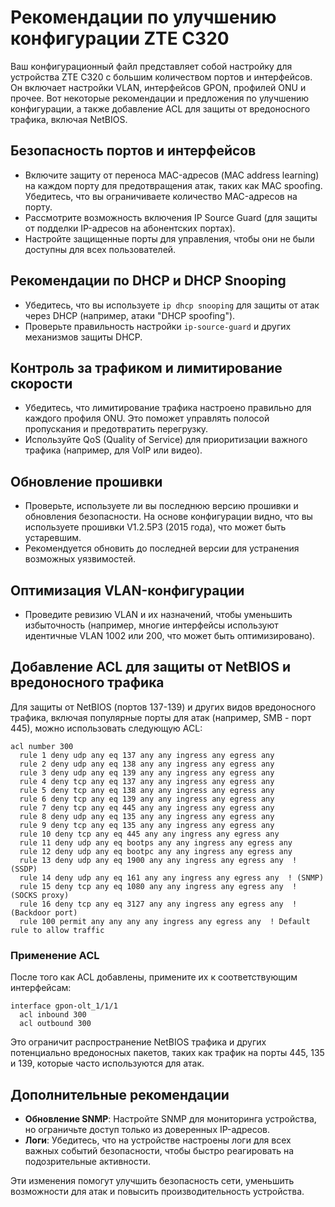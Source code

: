 # Рекомендации по улучшению конфигурации ZTE C320

Ваш конфигурационный файл представляет собой настройку для устройства ZTE C320 с большим количеством портов и интерфейсов. Он включает настройки VLAN, интерфейсов GPON, профилей ONU и прочее. Вот некоторые рекомендации и предложения по улучшению конфигурации, а также добавление ACL для защиты от вредоносного трафика, включая NetBIOS.

## Безопасность портов и интерфейсов

- Включите защиту от переноса MAC-адресов (MAC address learning) на каждом порту для предотвращения атак, таких как MAC spoofing. Убедитесь, что вы ограничиваете количество MAC-адресов на порту.
- Рассмотрите возможность включения IP Source Guard (для защиты от подделки IP-адресов на абонентских портах).
- Настройте защищенные порты для управления, чтобы они не были доступны для всех пользователей.

## Рекомендации по DHCP и DHCP Snooping

- Убедитесь, что вы используете `ip dhcp snooping` для защиты от атак через DHCP (например, атаки "DHCP spoofing").
- Проверьте правильность настройки `ip-source-guard` и других механизмов защиты DHCP.

## Контроль за трафиком и лимитирование скорости

- Убедитесь, что лимитирование трафика настроено правильно для каждого профиля ONU. Это поможет управлять полосой пропускания и предотвратить перегрузку.
- Используйте QoS (Quality of Service) для приоритизации важного трафика (например, для VoIP или видео).

## Обновление прошивки

- Проверьте, используете ли вы последнюю версию прошивки и обновления безопасности. На основе конфигурации видно, что вы используете прошивки V1.2.5P3 (2015 года), что может быть устаревшим.
- Рекомендуется обновить до последней версии для устранения возможных уязвимостей.

## Оптимизация VLAN-конфигурации

- Проведите ревизию VLAN и их назначений, чтобы уменьшить избыточность (например, многие интерфейсы используют идентичные VLAN 1002 или 200, что может быть оптимизировано).

## Добавление ACL для защиты от NetBIOS и вредоносного трафика

Для защиты от NetBIOS (портов 137-139) и других видов вредоносного трафика, включая популярные порты для атак (например, SMB - порт 445), можно использовать следующую ACL:

```shell
acl number 300
  rule 1 deny udp any eq 137 any any ingress any egress any
  rule 2 deny udp any eq 138 any any ingress any egress any
  rule 3 deny udp any eq 139 any any ingress any egress any
  rule 4 deny tcp any eq 137 any any ingress any egress any
  rule 5 deny tcp any eq 138 any any ingress any egress any
  rule 6 deny tcp any eq 139 any any ingress any egress any
  rule 7 deny tcp any eq 445 any any ingress any egress any
  rule 8 deny udp any eq 135 any any ingress any egress any
  rule 9 deny tcp any eq 135 any any ingress any egress any
  rule 10 deny tcp any eq 445 any any ingress any egress any
  rule 11 deny udp any eq bootps any any ingress any egress any
  rule 12 deny udp any eq bootpc any any ingress any egress any
  rule 13 deny udp any eq 1900 any any ingress any egress any  ! (SSDP)
  rule 14 deny udp any eq 161 any any ingress any egress any  ! (SNMP)
  rule 15 deny tcp any eq 1080 any any ingress any egress any  ! (SOCKS proxy)
  rule 16 deny tcp any eq 3127 any any ingress any egress any  ! (Backdoor port)
  rule 100 permit any any any any ingress any egress any  ! Default rule to allow traffic
```

### Применение ACL

После того как ACL добавлены, примените их к соответствующим интерфейсам:

```shell
interface gpon-olt_1/1/1
  acl inbound 300
  acl outbound 300
```

Это ограничит распространение NetBIOS трафика и других потенциально вредоносных пакетов, таких как трафик на порты 445, 135 и 139, которые часто используются для атак.

## Дополнительные рекомендации

- **Обновление SNMP**: Настройте SNMP для мониторинга устройства, но ограничьте доступ только из доверенных IP-адресов.
- **Логи**: Убедитесь, что на устройстве настроены логи для всех важных событий безопасности, чтобы быстро реагировать на подозрительные активности.

Эти изменения помогут улучшить безопасность сети, уменьшить возможности для атак и повысить производительность устройства.

